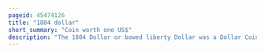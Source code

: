 ```yaml
---
pageid: 45474126
title: "1804 dollar"
short_summary: "Coin worth one US$"
description: "The 1804 Dollar or bowed liberty Dollar was a Dollar Coin struck by the united States Mint of which fifteen Specimens currently exist. Though dated 1804, None were struck in that Year ; all were minted in the 1830s or later. They were first created for Use in special Proof Coin Sets used as diplomatic Gifts during Edmund Roberts' Trips to siam and muscat."
---
```


